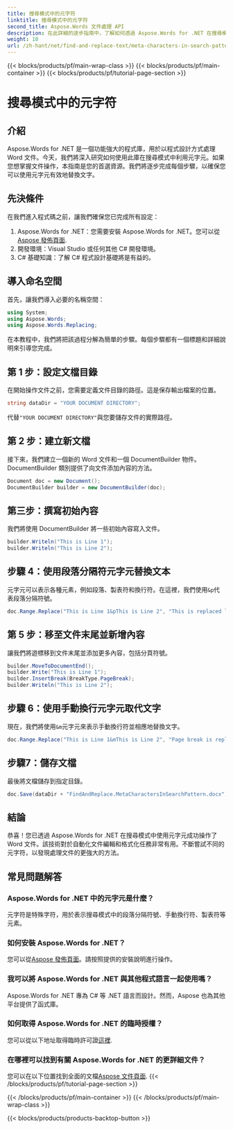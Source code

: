 ```yaml
---
title: 搜尋模式中的元字符
linktitle: 搜尋模式中的元字符
second_title: Aspose.Words 文件處理 API
description: 在此詳細的逐步指南中，了解如何透過 Aspose.Words for .NET 在搜尋模式中使用元字元。優化您的文件處理。
weight: 10
url: /zh-hant/net/find-and-replace-text/meta-characters-in-search-pattern/
---
```


{{< blocks/products/pf/main-wrap-class >}}
{{< blocks/products/pf/main-container >}}
{{< blocks/products/pf/tutorial-page-section >}}

# 搜尋模式中的元字符

## 介紹

Aspose.Words for .NET 是一個功能強大的程式庫，用於以程式設計方式處理 Word 文件。今天，我們將深入研究如何使用此庫在搜尋模式中利用元字元。如果您想掌握文件操作，本指南是您的首選資源。我們將逐步完成每個步驟，以確保您可以使用元字元有效地替換文字。

## 先決條件

在我們進入程式碼之前，讓我們確保您已完成所有設定：

1. Aspose.Words for .NET：您需要安裝 Aspose.Words for .NET。您可以從[Aspose 發佈頁面](https://releases.aspose.com/words/net/).
2. 開發環境：Visual Studio 或任何其他 C# 開發環境。
3. C# 基礎知識：了解 C# 程式設計基礎將是有益的。

## 導入命名空間

首先，讓我們導入必要的名稱空間：

```csharp
using System;
using Aspose.Words;
using Aspose.Words.Replacing;
```

在本教程中，我們將把該過程分解為簡單的步驟。每個步驟都有一個標題和詳細說明來引導您完成。

## 第 1 步：設定文檔目錄

在開始操作文件之前，您需要定義文件目錄的路徑。這是保存輸出檔案的位置。

```csharp
string dataDir = "YOUR DOCUMENT DIRECTORY";
```

代替`"YOUR DOCUMENT DIRECTORY"`與您要儲存文件的實際路徑。

## 第 2 步：建立新文檔

接下來，我們建立一個新的 Word 文件和一個 DocumentBuilder 物件。 DocumentBuilder 類別提供了向文件添加內容的方法。

```csharp
Document doc = new Document();
DocumentBuilder builder = new DocumentBuilder(doc);
```

## 第三步：撰寫初始內容

我們將使用 DocumentBuilder 將一些初始內容寫入文件。

```csharp
builder.Writeln("This is Line 1");
builder.Writeln("This is Line 2");
```

## 步驟 4：使用段落分隔符元字元替換文本

元字元可以表示各種元素，例如段落、製表符和換行符。在這裡，我們使用`&p`代表段落分隔符號。

```csharp
doc.Range.Replace("This is Line 1&pThis is Line 2", "This is replaced line");
```

## 第 5 步：移至文件末尾並新增內容

讓我們將遊標移到文件末尾並添加更多內容，包括分頁符號。

```csharp
builder.MoveToDocumentEnd();
builder.Write("This is Line 1");
builder.InsertBreak(BreakType.PageBreak);
builder.Writeln("This is Line 2");
```

## 步驟 6：使用手動換行元字元取代文字

現在，我們將使用`&m`元字元來表示手動換行符並相應地替換文字。

```csharp
doc.Range.Replace("This is Line 1&mThis is Line 2", "Page break is replaced with new text.");
```

## 步驟7：儲存文檔

最後將文檔儲存到指定目錄。

```csharp
doc.Save(dataDir + "FindAndReplace.MetaCharactersInSearchPattern.docx");
```

## 結論

恭喜！您已透過 Aspose.Words for .NET 在搜尋模式中使用元字元成功操作了 Word 文件。該技術對於自動化文件編輯和格式化任務非常有用。不斷嘗試不同的元字符，以發現處理文件的更強大的方法。

## 常見問題解答

### Aspose.Words for .NET 中的元字元是什麼？
元字符是特殊字符，用於表示搜尋模式中的段落分隔符號、手動換行符、製表符等元素。

### 如何安裝 Aspose.Words for .NET？
您可以從[Aspose 發佈頁面](https://releases.aspose.com/words/net/)。請按照提供的安裝說明進行操作。

### 我可以將 Aspose.Words for .NET 與其他程式語言一起使用嗎？
Aspose.Words for .NET 專為 C# 等 .NET 語言而設計。然而，Aspose 也為其他平台提供了函式庫。

### 如何取得 Aspose.Words for .NET 的臨時授權？
您可以從以下地址取得臨時許可證[這裡](https://purchase.aspose.com/temporary-license/).

### 在哪裡可以找到有關 Aspose.Words for .NET 的更詳細文件？
您可以在以下位置找到全面的文檔[Aspose 文件頁面](https://reference.aspose.com/words/net/).
{{< /blocks/products/pf/tutorial-page-section >}}

{{< /blocks/products/pf/main-container >}}
{{< /blocks/products/pf/main-wrap-class >}}

{{< blocks/products/products-backtop-button >}}
